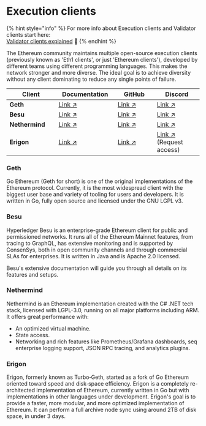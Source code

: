 # Execution clients

{% hint style="info" %}
For more info about Execution clients and Validator clients start here: \
[Validator clients explained](validator-clients-explained.md) 👀
{% endhint %}

The Ethereum community maintains multiple open-source execution clients (previously known as 'Eth1 clients', or just 'Ethereum clients'), developed by different teams using different programming languages. This makes the network stronger and more diverse. The ideal goal is to achieve diversity without any client dominating to reduce any single points of failure.

<table><thead><tr><th width="161">Client</th><th width="185">Documentation</th><th width="168">GitHub</th><th width="193">Discord</th></tr></thead><tbody><tr><td><strong>Geth</strong></td><td><a href="https://geth.ethereum.org/docs/">Link ↗</a></td><td><a href="https://github.com/ethereum/go-ethereum">Link ↗</a></td><td><a href="https://discord.com/invite/nthXNEv">Link ↗</a></td></tr><tr><td><strong>Besu</strong></td><td><a href="https://besu.hyperledger.org/">Link ↗</a></td><td><a href="https://github.com/hyperledger/besu">Link ↗</a></td><td><a href="https://discord.com/invite/hyperledger">Link ↗</a></td></tr><tr><td><strong>Nethermind</strong></td><td><a href="https://docs.nethermind.io/get-started/installing-nethermind">Link ↗</a></td><td><a href="https://github.com/NethermindEth/nethermind">Link ↗</a></td><td><a href="https://discord.com/invite/PaCMRFdvWT">Link ↗</a></td></tr><tr><td><strong>Erigon</strong></td><td><a href="https://github.com/ledgerwatch/erigon#erigon">Link ↗</a></td><td><a href="https://github.com/ledgerwatch/erigon">Link ↗</a></td><td><a href="https://github.com/ledgerwatch/erigon#erigon-discord-server">Link ↗ </a><br>(Request access)</td></tr></tbody></table>

### Geth

Go Ethereum (Geth for short) is one of the original implementations of the Ethereum protocol. Currently, it is the most widespread client with the biggest user base and variety of tooling for users and developers. It is written in Go, fully open source and licensed under the GNU LGPL v3.

### Besu

Hyperledger Besu is an enterprise-grade Ethereum client for public and permissioned networks. It runs all of the Ethereum Mainnet features, from tracing to GraphQL, has extensive monitoring and is supported by ConsenSys, both in open community channels and through commercial SLAs for enterprises. It is written in Java and is Apache 2.0 licensed.

Besu's extensive documentation will guide you through all details on its features and setups.

### Nethermind

Nethermind is an Ethereum implementation created with the C# .NET tech stack, licensed with LGPL-3.0, running on all major platforms including ARM. It offers great performance with:

* An optimized virtual machine.
* State access.
* Networking and rich features like Prometheus/Grafana dashboards, seq enterprise logging support, JSON RPC tracing, and analytics plugins.

### Erigon

Erigon, formerly known as Turbo‐Geth, started as a fork of Go Ethereum oriented toward speed and disk‐space efficiency. Erigon is a completely re-architected implementation of Ethereum, currently written in Go but with implementations in other languages under development. Erigon's goal is to provide a faster, more modular, and more optimized implementation of Ethereum. It can perform a full archive node sync using around 2TB of disk space, in under 3 days.

